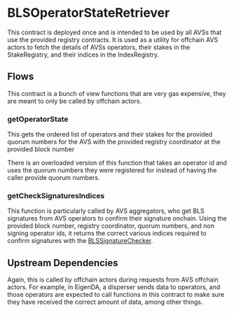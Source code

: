 # BLSOperatorStateRetriever

This contract is deployed once and is intended to be used by all AVSs that use the provided registry contracts. It is used as a utility for offchain AVS actors to fetch the details of AVSs operators, their stakes in the StakeRegistry, and their indices in the IndexRegistry.

## Flows

This contract is a bunch of view functions that are very gas expensive, they are meant to only be called by offchain actors.

### getOperatorState

This gets the ordered list of operators and their stakes for the provided quorum numbers for the AVS with the provided registry coordinator at the provided block number

There is an overloaded version of this function that takes an operator id and uses the quorum numbers they were registered for instead of having the caller provide quorum numbers.

### getCheckSignaturesIndices

This function is particularly called by AVS aggregators, who get BLS signatures from AVS operators to confirm their signature onchain. Using the provided block number, registry coordinator, quorum numbers, and non signing operator ids, it returns the correct various indices required to confirm signatures with the [BLSSignatureChecker](./BLSSignatureChecker.md).

## Upstream Dependencies

Again, this is called by offchain actors during requests from AVS offchain actors. For example, in EigenDA, a disperser sends data to operators, and those operators are expected to call functions in this contract to make sure they have received the correct amount of data, among other things.